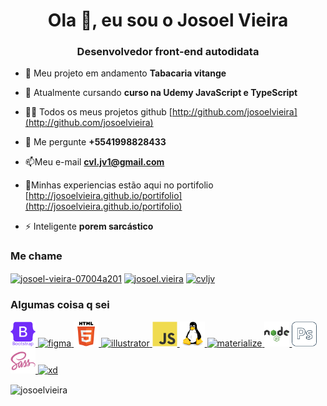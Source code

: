 <h1 align="center">Ola 👋, eu sou o  Josoel Vieira</h1>
<h3 align="center">Desenvolvedor front-end autodidata</h3>

- 🔭 Meu projeto em andamento **Tabacaria vitange**

- 🌱 Atualmente cursando **curso na Udemy JavaScript e TypeScript**

- 👨‍💻 Todos os meus projetos github [http://github.com/josoelvieira](http://github.com/josoelvieira)

- 💬 Me pergunte **+5541998828433**

- 📫Meu e-mail **cvl.jv1@gmail.com**

- 📄Minhas experiencias estão aqui no portifolio [http://josoelvieira.github.io/portifolio](http://josoelvieira.github.io/portifolio)

- ⚡ Inteligente **porem sarcástico**

<h3 align="left">Me chame</h3>
<p align="left">
<a href="https://linkedin.com/in/josoel-vieira-07004a201" target="blank"><img align="center" src="https://cdn.jsdelivr.net/npm/simple-icons@3.0.1/icons/linkedin.svg" alt="josoel-vieira-07004a201" height="30" width="40" /></a>
<a href="https://fb.com/josoel.vieira" target="blank"><img align="center" src="https://cdn.jsdelivr.net/npm/simple-icons@3.0.1/icons/facebook.svg" alt="josoel.vieira" height="30" width="40" /></a>
<a href="https://instagram.com/cvljv" target="blank"><img align="center" src="https://cdn.jsdelivr.net/npm/simple-icons@3.0.1/icons/instagram.svg" alt="cvljv" height="30" width="40" /></a>
</p>

<h3 align="left">Algumas coisa q sei</h3>
<p align="left"> <a href="https://getbootstrap.com" target="_blank"> <img src="https://raw.githubusercontent.com/devicons/devicon/master/icons/bootstrap/bootstrap-plain-wordmark.svg" alt="bootstrap" width="40" height="40"/> </a> <a href="https://www.figma.com/" target="_blank"> <img src="https://www.vectorlogo.zone/logos/figma/figma-icon.svg" alt="figma" width="40" height="40"/> </a> <a href="https://www.w3.org/html/" target="_blank"> <img src="https://raw.githubusercontent.com/devicons/devicon/master/icons/html5/html5-original-wordmark.svg" alt="html5" width="40" height="40"/> </a> <a href="https://www.adobe.com/in/products/illustrator.html" target="_blank"> <img src="https://www.vectorlogo.zone/logos/adobe_illustrator/adobe_illustrator-icon.svg" alt="illustrator" width="40" height="40"/> </a> <a href="https://developer.mozilla.org/en-US/docs/Web/JavaScript" target="_blank"> <img src="https://raw.githubusercontent.com/devicons/devicon/master/icons/javascript/javascript-original.svg" alt="javascript" width="40" height="40"/> </a> <a href="https://www.linux.org/" target="_blank"> <img src="https://raw.githubusercontent.com/devicons/devicon/master/icons/linux/linux-original.svg" alt="linux" width="40" height="40"/> </a> <a href="https://materializecss.com/" target="_blank"> <img src="https://raw.githubusercontent.com/prplx/svg-logos/5585531d45d294869c4eaab4d7cf2e9c167710a9/svg/materialize.svg" alt="materialize" width="40" height="40"/> </a> <a href="https://nodejs.org" target="_blank"> <img src="https://raw.githubusercontent.com/devicons/devicon/master/icons/nodejs/nodejs-original-wordmark.svg" alt="nodejs" width="40" height="40"/> </a> <a href="https://www.photoshop.com/en" target="_blank"> <img src="https://raw.githubusercontent.com/devicons/devicon/master/icons/photoshop/photoshop-line.svg" alt="photoshop" width="40" height="40"/> </a> <a href="https://sass-lang.com" target="_blank"> <img src="https://raw.githubusercontent.com/devicons/devicon/master/icons/sass/sass-original.svg" alt="sass" width="40" height="40"/> </a> <a href="https://www.adobe.com/products/xd.html" target="_blank"> <img src="https://cdn.worldvectorlogo.com/logos/adobe-xd.svg" alt="xd" width="40" height="40"/> </a> </p>

<p><img align="center" src="https://github-readme-stats.vercel.app/api/top-langs?username=josoelvieira&show_icons=true&locale=en&layout=compact" alt="josoelvieira" /></p>
